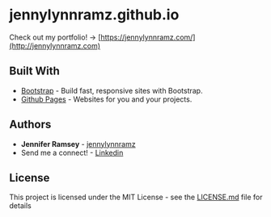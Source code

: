 # jennylynnramz.github.io

Check out my portfolio! -> [https://jennylynnramz.com/](http://jennylynnramz.com)

## Built With

* [Bootstrap](https://getbootstrap.com/) - Build fast, responsive sites with Bootstrap. 
* [Github Pages](https://pages.github.com/) - Websites for you and your projects.


## Authors

* **Jennifer Ramsey** - [jennylynnramz](https://github.com/jennylynnramz)
* Send me a connect! - [Linkedin](https://www.linkedin.com/in/jennylynnramz)


## License

This project is licensed under the MIT License - see the [LICENSE.md](LICENSE.md) file for details
